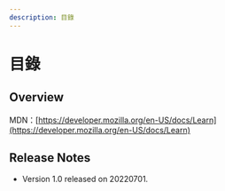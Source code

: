 ```yaml
---
description: 目錄
---
```


# 目錄

## Overview



MDN：[https://developer.mozilla.org/en-US/docs/Learn](https://developer.mozilla.org/en-US/docs/Learn)

## Release Notes

* Version 1.0 released on 20220701.
